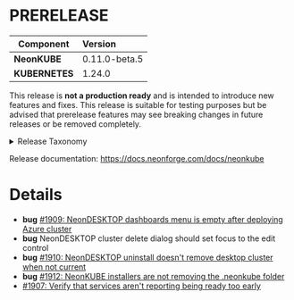 # PRERELEASE

| Component       | Version                |
| --------------- | :--------------------- |
| **NeonKUBE**    | 0.11.0-beta.5    |
| **KUBERNETES**  | 1.24.0  |

This release is **not a production ready** and is intended to introduce new features and fixes.  This release is suitable for testing purposes but be advised that prerelease  features may see breaking changes in future releases or be removed completely.

<details>
<summary>Release Taxonomy</summary>

| Release Type | Usage                   | Description                                                                        |
| :----------: | :---------------------: | :--------------------------------------------------------------------------------- |
| **ALPHA**    | private&nbsp;testing    | Used internally and potentially provided to specific users for testing purposes    |
| **BETA**     | public&nbsp;testing     | Early release with no guarantee that we won't make breaking changes before release |
| **PREVIEW**  | public&nbsp;testing     | More stable early release.  Release breaking changes are less likely than **BETA** |
| **RC**       | release&nbsp;candidate  | Nearly ready for a stable production release                                       |
| **STABLE**   | production              | Ready for production                                                               |

</details>

Release documentation: https://docs.neonforge.com/docs/neonkube

# Details

* **bug** [#1909: NeonDESKTOP dashboards menu is empty after deploying Azure cluster](https://github.com/nforgeio/neonKUBE/issues/1909)
* **bug** NeonDESKTOP cluster delete dialog should set focus to the edit control
* **bug** [#1910: NeonDESKTOP uninstall doesn't remove desktop cluster when not current](https://github.com/nforgeio/neonKUBE/issues/1910)
* **bug** [#1912: NeonKUBE installers are not removing the .neonkube folder](https://github.com/nforgeio/neonKUBE/issues/1912)
* [#1907: Verify that services aren't reporting being ready too early](https://github.com/nforgeio/neonKUBE/issues/1907)
